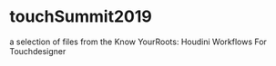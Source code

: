 # touchSummit2019
a selection of files from the Know YourRoots: Houdini Workflows For Touchdesigner
